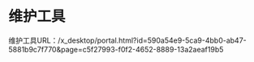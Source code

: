 # 维护工具

维护工具URL：/x\_desktop/portal.html?id=590a54e9-5ca9-4bb0-ab47-5881b9c7f770&page=c5f27993-f0f2-4652-8889-13a2aeaf19b5





